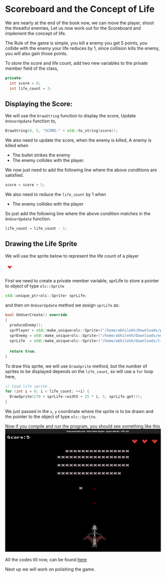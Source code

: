 # Scoreboard and the Concept of Life
We are nearly at the end of the book now, we can move the player, shoot the threatful enemies, Let us now work out
for the Scoreboard and implement the concept of life.

The Rule of the game is simple, you kill a enemy you get 5 points, you collide with the enemy your life reduces by 1,
since collision kills the enemy, you will also gain those points.

To store the score and life count, add two new variables to the private member field of the class,
```cpp
private:
  int score = 0;
  int life_count = 3;
```

## Displaying the Score:
We will use the `DrawString` function to display the score, Update `OnUserUpdate` function to,

```cpp
DrawString(0, 5, "SCORE:" + std::to_string(score));
```
We also need to update the score, when the enemy is killed,
A enemy is killed when
* The bullet strikes the enemy
* The enemy collides with the player.

We now just need to add the following line where the above conditions are satisfied.
```cpp
score = score + 5;
```
We also need to reduce the `life_count` by 1 when
* The enemy collides with the player

So just add the following line where the above condition matches in the `OnUserUpdate` function.
```cpp
life_count = life_count - 1;
```
## Drawing the Life Sprite
We will use the sprite below to represent the life count of a player

![Life Sprite](../image/life.png)

First we need to create a private member variable, sprLife to store a pointer to object
of type `olc::Sprite`

```cpp
std::unique_ptr<olc::Sprite> sprLife;
```
and then on `OnUserUpdate` method we assign `sprLife` as:
```cpp
bool OnUserCreate() override
{
  produceEnemy();
  sprPlayer = std::make_unique<olc::Sprite>("/home/abhilekh/Downloads/player.png");
  sprEnemy = std::make_unique<olc::Sprite>("/home/abhilekh/Downloads/enemy.png");
  sprLife  = std::make_unique<olc::Sprite>("/home/abhilekh/Downloads/life.png");
  
  return true;
}
```

To draw this sprite, we will use `DrawSprite` method, but the number of sprites to be displayed
depends on the `life_count`, so will use a `for` loop here,

```cpp
// load life sprite..
for (int i = 0; i < life_count; ++i) {
  DrawSprite(270 + sprLife->width + 25 * i, 5, sprLife.get());
}
```
We just passed in the `x`, `y` coordinate where the sprite is to be drawn and the
pointer to the object of type `olc::Sprite`.

Now if you compile and run the program, you should see something like this
![Score and Life Demo](../image/life-score-demo.png)

All the codes till now, can be found [here](https://gist.github.com/Abhilekhgautam/889718740c2628d4e571fd0edf6e2799)

Next up we will work on polishing the game.
